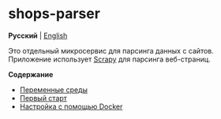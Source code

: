 # shops-parser

**Русский** | [English](../../README.md)

Это отдельный микросервис для парсинга данных с сайтов.
Приложение использует [Scrapy](https://scrapy.org/) для парсинга веб-страниц.

**Содержание**

- [Переменные среды](enviroment.md)
- [Первый старт](first_start.md)
- [Настройка с помощью Docker](docker.md)